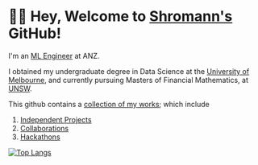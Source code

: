 # 👋🏼  Hey, Welcome to [Shromann's](https://www.linkedin.com/in/shromannmajumder/) GitHub!

I'm an [ML Engineer](https://www.linkedin.com/in/shromannmajumder/) at ANZ.

I obtained my undergraduate degree in Data Science at the [University of Melbourne](https://study.unimelb.edu.au/find/courses/major/data-science/), and currently pursuing Masters of Financial Mathematics, at [UNSW](https://www.unsw.edu.au/science/our-schools/maths/our-research/ranking-our-research#:~:text=%231%20ranked%20in%20Australia&text=In%20the%20QS%20World%20University,for%20Statistics%20and%20Operational%20Research).


This github contains a [collection of my works](https://github.com/shromann?tab=repositories); which include
1. [Independent Projects](https://github.com/shromann/NYC-GeoSpatial-Analysis)
2. [Collaborations](https://github.com/shromann/RoPaSci-360-Ai)
3. [Hackathons](https://github.com/shromann/Google-Hackathon)

<!-- 
[![Anurag's GitHub stats](https://github-readme-stats.vercel.app/api?username=shromann&count_private=true&theme=react&show_icons=true&hide=issues)](https://github.com/anuraghazra/github-readme-stats) -->

[![Top Langs](https://github-readme-stats.vercel.app/api/top-langs/?username=shromann&langs_count=8&layout=compact&theme=react)](https://github.com/anuraghazra/github-readme-stats)
<!--
**shromann/shromann** is a ✨ _special_ ✨ repository because its `README.md` (this file) appears on your GitHub profile.

Here are some ideas to get you started:

- 🔭 I’m currently working on ...
- 🌱 I’m currently learning ...
- 👯 I’m looking to collaborate on ...
- 🤔 I’m looking for help with ...
- 💬 Ask me about ...
- 📫 How to reach me: ...
- 😄 Pronouns: ...
- ⚡ Fun fact: ...
-->
